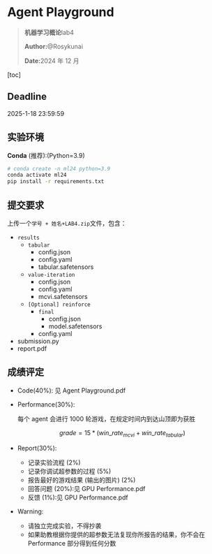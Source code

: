 # Agent Playground

> <p><strong>机器学习概论</strong>lab4</p>
>
> <p><strong>Author:</strong>@Rosykunai</p>
>
> <p><strong>Date:</strong>2024 年 12 月</p>

[toc]

## Deadline

2025-1-18 23:59:59

## 实验环境

**Conda** (推荐):(Python=3.9)

```bash
# conda create -n ml24 python=3.9
conda activate ml24
pip install -r requirements.txt
```

## 提交要求

上传一个`学号 + 姓名+LAB4.zip`文件，包含：

- `results`
  - `tabular`
    - config.json
    - config.yaml
    - tabular.safetensors
  - `value-iteration`
    - config.json
    - config.yaml
    - mcvi.safetensors
  - `[Optional] reinforce`
    - `final`
      - config.json
      - model.safetensors
    - config.yaml
- submission.py
- report.pdf

## 成绩评定

- Code(40%): 见 Agent Playground.pdf

- Performance(30%):

  每个 agent 会进行 1000 轮游戏，在规定时间内到达山顶即为获胜

  $$grade=15*(win\_rate_{mcvi}+win\_rate_{tabular})$$

- Report(30%):

  - 记录实验流程 (2%)
  - 记录你调试超参数的过程 (5%)
  - 报告最好的游戏结果 (输出的图片) (2%)
  - 回答问题 (20%):见 GPU Performance.pdf
  - 反馈 (1%):见 GPU Performance.pdf

- Warning:
  - 请独立完成实验，不得抄袭
  - 如果助教根据你提供的超参数无法复现你所报告的结果，你不会在 Performance 部分得到任何分数
